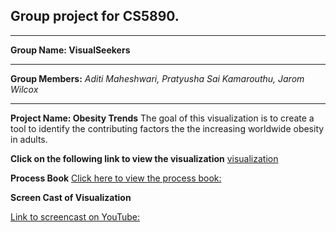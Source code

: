 Group project for CS5890. 
-

---

**Group Name: VisualSeekers**

---

**Group Members:**
  *Aditi Maheshwari,*
  *Pratyusha Sai Kamarouthu,*
  *Jarom Wilcox*

---

**Project Name: Obesity Trends**
The goal of this visualization is to create a tool to identify the contributing factors the the increasing worldwide obesity in adults. 

**Click on the following link to view the visualization**
[visualization](/src/index1.html)

**Process Book**
[Click here to view the process book: ](process.md)

**Screen Cast of Visualization**

[Link to screencast on YouTube: ](https://youtu.be/bUlG0cQPOYM)


